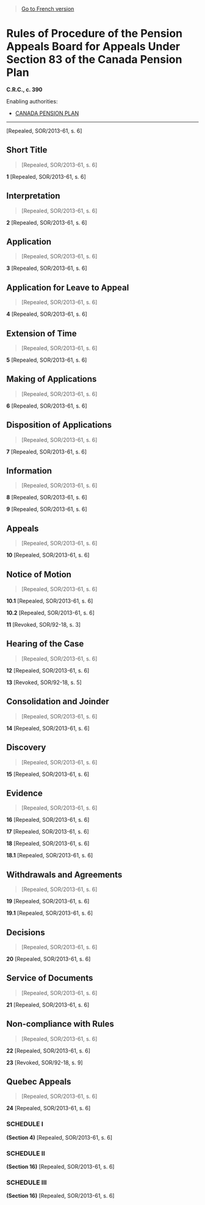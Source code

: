> [Go to French version](/fr/Règlements/Codification%20des%20règlements%20du%20Canada/301-400/C.R.C.,%20ch.%20390.md)

# Rules of Procedure of the Pension Appeals Board for Appeals Under Section 83 of the Canada Pension Plan

**C.R.C., c. 390**

Enabling authorities: 
- [CANADA PENSION PLAN](/en/Acts/Revised%20Statutes%20of%20Canada/C/C-8.md)

----------


[Repealed, SOR/2013-61, s. 6]



## Short Title
> [Repealed, SOR/2013-61, s. 6]



**1** [Repealed, SOR/2013-61, s. 6]




## Interpretation
> [Repealed, SOR/2013-61, s. 6]



**2** [Repealed, SOR/2013-61, s. 6]




## Application
> [Repealed, SOR/2013-61, s. 6]



**3** [Repealed, SOR/2013-61, s. 6]




## Application for Leave to Appeal
> [Repealed, SOR/2013-61, s. 6]



**4** [Repealed, SOR/2013-61, s. 6]




## Extension of Time
> [Repealed, SOR/2013-61, s. 6]



**5** [Repealed, SOR/2013-61, s. 6]




## Making of Applications
> [Repealed, SOR/2013-61, s. 6]



**6** [Repealed, SOR/2013-61, s. 6]




## Disposition of Applications
> [Repealed, SOR/2013-61, s. 6]



**7** [Repealed, SOR/2013-61, s. 6]




## Information
> [Repealed, SOR/2013-61, s. 6]



**8** [Repealed, SOR/2013-61, s. 6]



**9** [Repealed, SOR/2013-61, s. 6]




## Appeals
> [Repealed, SOR/2013-61, s. 6]



**10** [Repealed, SOR/2013-61, s. 6]




## Notice of Motion
> [Repealed, SOR/2013-61, s. 6]



**10.1** [Repealed, SOR/2013-61, s. 6]



**10.2** [Repealed, SOR/2013-61, s. 6]



**11** [Revoked, SOR/92-18, s. 3]




## Hearing of the Case
> [Repealed, SOR/2013-61, s. 6]



**12** [Repealed, SOR/2013-61, s. 6]



**13** [Revoked, SOR/92-18, s. 5]




## Consolidation and Joinder
> [Repealed, SOR/2013-61, s. 6]



**14** [Repealed, SOR/2013-61, s. 6]




## Discovery
> [Repealed, SOR/2013-61, s. 6]



**15** [Repealed, SOR/2013-61, s. 6]




## Evidence
> [Repealed, SOR/2013-61, s. 6]



**16** [Repealed, SOR/2013-61, s. 6]



**17** [Repealed, SOR/2013-61, s. 6]



**18** [Repealed, SOR/2013-61, s. 6]



**18.1** [Repealed, SOR/2013-61, s. 6]




## Withdrawals and Agreements
> [Repealed, SOR/2013-61, s. 6]



**19** [Repealed, SOR/2013-61, s. 6]



**19.1** [Repealed, SOR/2013-61, s. 6]




## Decisions
> [Repealed, SOR/2013-61, s. 6]



**20** [Repealed, SOR/2013-61, s. 6]




## Service of Documents
> [Repealed, SOR/2013-61, s. 6]



**21** [Repealed, SOR/2013-61, s. 6]




## Non-compliance with Rules
> [Repealed, SOR/2013-61, s. 6]



**22** [Repealed, SOR/2013-61, s. 6]



**23** [Revoked, SOR/92-18, s. 9]




## Quebec Appeals
> [Repealed, SOR/2013-61, s. 6]



**24** [Repealed, SOR/2013-61, s. 6]




### **SCHEDULE I** 
**(Section 4)**
[Repealed, SOR/2013-61, s. 6]




### **SCHEDULE II** 
**(Section 16)**
[Repealed, SOR/2013-61, s. 6]




### **SCHEDULE III** 
**(Section 16)**
[Repealed, SOR/2013-61, s. 6]


